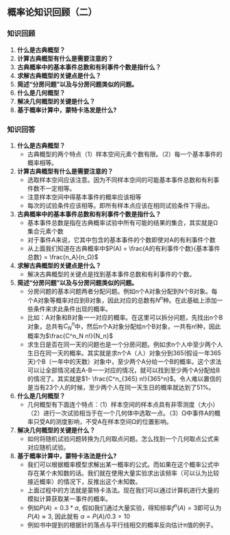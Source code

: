 ## 概率论知识回顾（二）

### 知识回顾

1. **什么是古典概型？**
2. **计算古典概型有什么是需要注意的？**
3. **古典概率中的基本事件总数和有利事件个数是指什么？**
4. **求解古典概型的关键点是什么？**
5. **简述“分房问题”以及与分房问题类似的问题。**
6. **什么是几何概型？**
7. **解决几何概型的关键是什么？**
8. **基于概率计算中，蒙特卡洛发是什么?**

### 知识回答

1. **什么是古典概型？**
   + 古典概型的两个特点（1）样本空间元素个数有限。（2）每一个基本事件的概率相等。
2. **计算古典概型有什么是需要注意的？**
   + 选取样本空间应该注意。因为不同样本空间的可能基本事件总数和有利事件数不一定相等。
   + 注意样本空间中得基本事件的概率应该相等
   + 每次的试验条件应该相等。即所有样本点应该在相同试验条件下得出。
3. **古典概率中的基本事件总数和有利事件个数是指什么？**
   + 基本事件总数是指在古典概率试验中所有可能的结果的集合，其实就是Ω集合元素个数
   + 对于事件A来说，它其中包含的基本事件的个数即使对A的有利事件个数
   + 从上面我们知道在古典概率中$P(A) = \frac{A的有利事件个数}{基本事件总数} = \frac{n_A}{n_Ω}$
4. **求解古典概型的关键点是什么？**
   + 解决古典概型的关键点是找到基本事件总数和有利事件的个数。
5. **简述“分房问题”以及与分房问题类似的问题。**
   + 分房问题的基本问题两者分配问题。例如n个A对象分配到N个B对象。每个A对象等概率对应到B对象，因此对应的总数有$N^n$种。在此基础上添加一些条件来求此条件出现的概率。
   + 比如：A对象和B对象一一对应的概率。在这里可以拆分问题，先找出n个B对象，总共有$C_N^n​$中，然后n个A对象分配给n个B对象，一共有$n!​$种，因此概率为$\frac{C^n_N n!}{N_n}​$
   + 求生日是否在同一天的问题也是一个分房问题。例如求n个人中至少两个人生日在同一天的概率。其实就是求n个A（人）对象分到365(假设一年365天)个B（一年中的天数）对象中，至少两个A分给一个B的概率。这个求法可以让全部情况减去A-B一一对应的情况，就可以找到至少两个A分配给B的情况了。其实就是$1- \frac{C^n_{365} n!}{365^n}$。令人难以置信的是当有23个人的时候，至少两个人在同一天生日的概率就达到了51%。
6. **什么是几何概型？**
   + 几何概型有下面连个特点：（1）样本空间的样本点具有非零测度（大小）（2）进行一次试验相当于在一个几何体中选取一点。（3）Ω中事件A的概率只受A的测度影响，不受A在样本空间Ω的位置影响。
7. **解决几何概型的关键是什么？**
   + 如何将随机试验问题转换为几何取点问题。怎么找到一个几何取点公式来对应随机试验。
8. **基于概率计算中，蒙特卡洛法是什么?**
   + 我们可以根据概率模型求解出某一概率的公式。而如果在这个概率公式中存在某个未知数的话。我们就在使用大量实验求出该频率（可以认为比较接近概率）的情况下，反推出这个未知数。
   + 上面过程中的方法就是蒙特卡洛法。现在我们可以通过计算机进行大量的模拟计算获取某一事件的概率。
   + 例如$P(A) = 0.3*\alpha$, 假如我们通过大量实验，得知频率$f^n(A) = 3$即可认为$P(A) \approx 3$, 因此就有 $\alpha = P(A)/0.3 = 10$
   + 例如书中提到的根据针的落点与平行线相交的概率反向估计π值的例子。